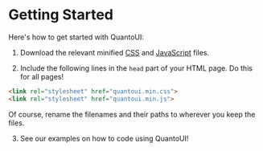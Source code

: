 # Getting Started
Here's how to get started with QuantoUI:

1. Download the relevant minified [CSS](../quantoui.min.css) and [JavaScript](../quantoui.min.js) files.

2. Include the following lines in the `head` part of your HTML page. Do this for all pages!
```html
<link rel="stylesheet" href="quantoui.min.css">
<link rel="stylesheet" href="quantoui.min.js">
```
Of course, rename the filenames and their paths to wherever you keep the files.

3. See our examples on how to code using QuantoUI!